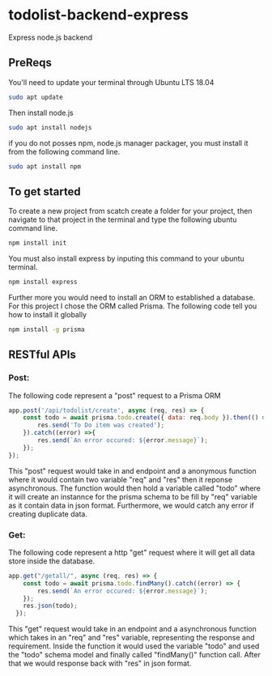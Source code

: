 # todolist-backend-express
Express node.js backend

## PreReqs
You'll need to update your terminal through Ubuntu LTS 18.04
```bash
sudo apt update
```

Then install node.js
```bash
sudo apt install nodejs
```

if you do not posses npm, node.js manager packager, you must install it from the following command line.

```bash
sudo apt install npm
```

## To get started
To create a new project from scatch create a folder for your project, then navigate to that project in the terminal and type the following  ubuntu command line.
```bash
npm install init
```

You must also install express by inputing this command to your ubuntu terminal.

```bash
npm install express
```

Further more you would need to install an ORM to established a database. For this project I chose the ORM called Prisma. The following code tell you how to install it globally

```bash
npm install -g prisma
```

## RESTful APIs


### Post: 

The following code represent a "post" request to a Prisma ORM

```javascript
app.post('/api/todolist/create', async (req, res) => {
    const todo = await prisma.todo.create({ data: req.body }).then(() => {
        res.send('To Do item was created');
    }).catch((error) =>{
        res.send(`An error occured: ${error.message}`);
    });
});
```
This "post" request would take in and endpoint and a anonymous function where it would contain two variable "req" and "res" then it reponse asynchronous. The function would then hold a variable called "todo" where it will create an instannce for the prisma schema to be fill by "req" variable as it contain data in json format. Furthermore, we would catch any error if creating duplicate data. 

### Get:

The following code represent a http "get" request where it will get all data store inside the database. 
```javascript
app.get("/getall/", async (req, res) => {
    const todo = await prisma.todo.findMany().catch((error) => {
        res.send(`An error occured: ${error.message}`);
    });
    res.json(todo);
  });
```
This "get" request would take in an endpoint and a asynchronous function which takes in an "req" and "res" variable, representing the response and requirement. Inside the function it would used the variable "todo" and used the "todo" schema model and finally called "findMany()" function call. After that we would response back with "res" in json format.





